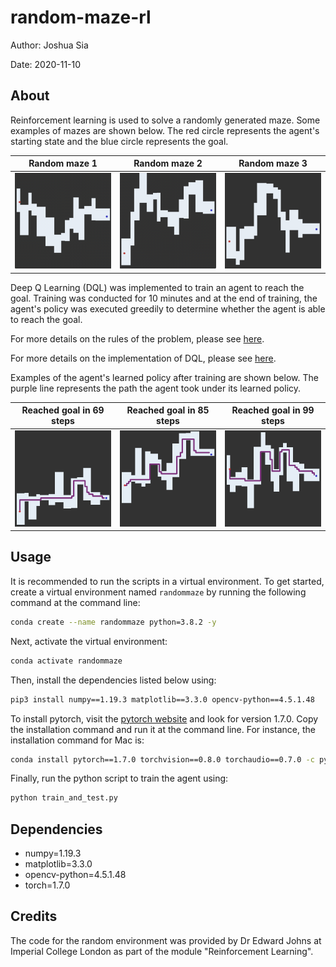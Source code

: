 # random-maze-rl

Author: Joshua Sia

Date: 2020-11-10

## About
Reinforcement learning is used to solve a randomly generated maze. Some examples of mazes are shown below. The red circle represents the agent's starting state and the blue circle represents the goal. 

Random maze 1             |  Random maze 2 |  Random maze 3
:-------------------------:|:-------------------------:|:-------------------------:
![](https://github.com/joshsia/random-maze-rl/blob/main/random-maze1.png)  |  ![](https://github.com/joshsia/random-maze-rl/blob/main/random-maze2.png) | ![](https://github.com/joshsia/random-maze-rl/blob/main/random-maze3.png)

Deep Q Learning (DQL) was implemented to train an agent to reach the goal. Training was conducted for 10 minutes and at the end of training, the agent's policy was executed greedily to determine whether the agent is able to reach the goal.

For more details on the rules of the problem, please see [here](https://github.com/joshsia/random-maze-rl/blob/main/rules.md).

For more details on the implementation of DQL, please see [here](https://github.com/joshsia/random-maze-rl/blob/main/implementation.pdf).

Examples of the agent's learned policy after training are shown below. The purple line represents the path the agent took under its learned policy.

Reached goal in 69 steps            |  Reached goal in 85 steps |  Reached goal in 99 steps
:-------------------------:|:-------------------------:|:-------------------------:
![](https://github.com/joshsia/random-maze-rl/blob/main/solved-maze1.png)  |  ![](https://github.com/joshsia/random-maze-rl/blob/main/solved-maze2.png) | ![](https://github.com/joshsia/random-maze-rl/blob/main/solved-maze3.png)


## Usage

It is recommended to run the scripts in a virtual environment. To get started, create a virtual environment named `randommaze` by running the following command at the command line:

```bash
conda create --name randommaze python=3.8.2 -y
```

Next, activate the virtual environment:

```bash
conda activate randommaze
```

Then, install the dependencies listed below using:

```bash
pip3 install numpy==1.19.3 matplotlib==3.3.0 opencv-python==4.5.1.48
```

To install pytorch, visit the [pytorch website](https://pytorch.org/get-started/previous-versions/) and look for version 1.7.0. Copy the installation command and run it at the command line. For instance, the installation command for Mac is:

```bash
conda install pytorch==1.7.0 torchvision==0.8.0 torchaudio==0.7.0 -c pytorch -y
```

Finally, run the python script to train the agent using:

```bash
python train_and_test.py
```

## Dependencies
- numpy=1.19.3
- matplotlib=3.3.0
- opencv-python=4.5.1.48
- torch=1.7.0

## Credits

The code for the random environment was provided by Dr Edward Johns at Imperial College London as part of the module "Reinforcement Learning".
